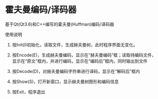 # 霍夫曼编码/译码器
基于Qt(Qt3.6)和C++编写的霍夫曼(Huffman)编码/译码器

使用说明

1. 按Init(I)初始化，读取文件，生成赫夫曼树，此时程序界面无变化。

2. 按Encode(E)，生成赫夫曼编码，显示在“赫夫曼编码”框；读取待编码文件，显示在“原文”框内，并进行编码，显示在“编码后”框内，同时输出到文件

3. 按Decode(D)，对赫夫曼编码字符串进行译码，显示在“解码后”框内

4. 按Show(S)，打开新窗口，显示赫夫曼树图形和编码信息

5. 按Exit，程序退出

   

